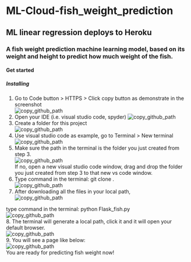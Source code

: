 # ML-Cloud-fish_weight_prediction
## ML linear regression deploys to Heroku
### A fish weight prediction machine learning model, based on its weight and height to predict how much weight of the fish.
#### Get started

##### Installing
1. Go to Code button > HTTPS > Click copy button as demonstrate in the screenshot  
![copy_github_path](https://github.com/Arielcchy/ML-Cloud-fish_weight_prediction/blob/main/readme_pic/Picture1.png?raw=true)  
2. Open your IDE (i.e. visual studio code, spyder)
![copy_github_path](https://github.com/Arielcchy/ML-Cloud-fish_weight_prediction/blob/main/readme_pic/Picture1.png?raw=true)  
3.	Create a folder for this project  
![copy_github_path](https://github.com/Arielcchy/ML-Cloud-fish_weight_prediction/blob/main/readme_pic/Picture1.png?raw=true)  
4.	Use visual studio code as example, go to Terminal > New terminal  
![copy_github_path](https://github.com/Arielcchy/ML-Cloud-fish_weight_prediction/blob/main/readme_pic/Picture1.png?raw=true)  
5.	Make sure the path in the terminal is the folder you just created from step 3.  
![copy_github_path](https://github.com/Arielcchy/ML-Cloud-fish_weight_prediction/blob/main/readme_pic/Picture1.png?raw=true)  
If no, open a new visual studio code window, drag and drop the folder you just created from step 3 to that new vs code window.  
6.	Type command in the terminal: git clone <path copied from github> .  
![copy_github_path](https://github.com/Arielcchy/ML-Cloud-fish_weight_prediction/blob/main/readme_pic/Picture1.png?raw=true)  
7.	After downloading all the files in your local path,  
![copy_github_path](https://github.com/Arielcchy/ML-Cloud-fish_weight_prediction/blob/main/readme_pic/Picture1.png?raw=true)  

type command in the terminal: python Flask_fish.py  
![copy_github_path](https://github.com/Arielcchy/ML-Cloud-fish_weight_prediction/blob/main/readme_pic/Picture1.png?raw=true)  
8.	The terminal will generate a local path, click it and it will open your default browser.  
![copy_github_path](https://github.com/Arielcchy/ML-Cloud-fish_weight_prediction/blob/main/readme_pic/Picture1.png?raw=true)  
9.	You will see a page like below:  
![copy_github_path](https://github.com/Arielcchy/ML-Cloud-fish_weight_prediction/blob/main/readme_pic/Picture1.png?raw=true)  
You are ready for predicting fish weight now!  


